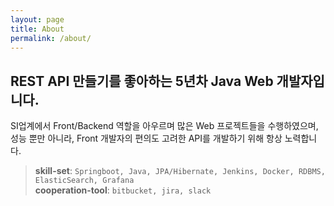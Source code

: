```yaml
---
layout: page
title: About
permalink: /about/
---
```

<!-- 
	제목: # (h1)
	     ## (h2)
	     ### (h3)
	     
	강조: ** 문자열 **
	
	인용구: > 문자열

	링크: <주소>

	개행:
		강제개행: 띄워쓰기 2번
		단락나누기: 엔터 2번

	음영(코드): `코드`

	순서없는목록: * 문자열
	순서있는목록: 1. 문자열
	           2. 문자열
	
-->
## REST API 만들기를 좋아하는 5년차 Java Web 개발자입니다.



SI업계에서 Front/Backend 역할을 아우르며 많은 Web 프로젝트들을 수행하였으며,  
성능 뿐만 아니라, Front 개발자의 편의도 고려한 API를 개발하기 위해 항상 노력합니다.


> **skill-set**: `Springboot, Java, JPA/Hibernate, Jenkins, Docker, RDBMS, ElasticSearch, Grafana`  
> **cooperation-tool**: `bitbucket, jira, slack`